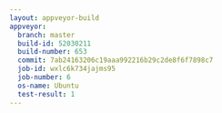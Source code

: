 ```yaml
---
layout: appveyor-build
appveyor:
  branch: master
  build-id: 52030211
  build-number: 653
  commit: 7ab24163206c19aaa992216b29c2de8f6f7898c7
  job-id: wxlc6k734jajms95
  job-number: 6
  os-name: Ubuntu
  test-result: 1
---
```

